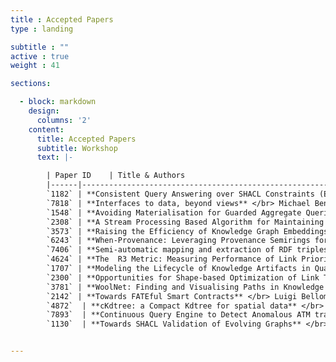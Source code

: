 ```yaml
---
title : Accepted Papers
type : landing

subtitle : ""
active : true
weight : 41

sections:

  - block: markdown
    design:
      columns: '2' 
    content:
      title: Accepted Papers
      subtitle: Workshop
      text: |-

        | Paper ID    | Title & Authors   
        |------|-----------------------------------------------------------------------------------------------------------------------
        `1182` | **Consistent Query Answering over SHACL Constraints (Extended Abstract)** </br> Timo Merkl, Reinhard Pichler and Shqiponja Ahmetaj                    
        `7818` | **Interfaces to data, beyond views** </br> Michael Benedikt 
        `1548` | **Avoiding Materialisation for Guarded Aggregate Queries** </br> Matthias Lanzinger, Reinhard Pichler and Alexander Selzer 
        `2308` | **A Stream Processing Based Algorithm for Maintaining Minimum Spanning Forests of Evolving Graphs** </br> Daniel Benedí, Amalia Duch and Edelmira Pasarella
        `3573` | **Raising the Efficiency of Knowledge Graph Embeddings While Respecting Logical Rules** </br> Aleksandar Pavlovic and Emanuel Sallinger 
        `6243` | **When-Provenance: Leveraging Provenance Semirings for Temporal Data Tracking** </br> Sebastien Labbe, Samuele Langhi, Angela Bonifati and Riccardo Tommasini
        `7406` | **Semi-automatic mapping and extraction of RDF triples from Wikipedia tables** </br> Adriana Concha and Aidan Hogan 
        `4624` | **The  R3 Metric: Measuring Performance of Link Prioritization During Traversal-based Query Processing** </br> Ruben Eschauzier, Ruben Taelman and Ruben Verborgh
        `1707` | **Modeling the Lifecycle of Knowledge Artifacts in Qualitative Research Methodologies** </br> Alejandro Adorjan, Genoveva Vargas-Solar and Regina Motz  
        `2300` | **Opportunities for Shape-based Optimization of Link Traversal Queries** </br> Bryan-Elliott Tam, Ruben Taelman, Pieter Colpaert and Ruben Verborgh
        `3781` | **WoolNet: Finding and Visualising Paths in Knowledge Graphs** </br> Cristóbal Torres and Aidan Hogan      
        `2142` | **Towards FATEful Smart Contracts** </br> Luigi Bellomarini, Marco Favorito, Eleonora Laurenza, Markus Nissl and Emanuel Sallinger
        `4872`	| **cKdtree: a Compact Kdtree for spatial data** </br> Gilberto Gutierrez, Rodrigo Torres-Avilés and Monica Caniupan
        `7893`	| **Continuous Query Engine to Detect Anomalous ATM transactions** </br> Fernando Martín-Canfrán, Daniel Benedí, Amalia Duch and Edelmira Pasarella
        `1130`	| **Towards SHACL Validation of Evolving Graphs** </br> Shqiponja Ahmetaj, Magdalena Ortiz and Mantas Šimkus


---
```



